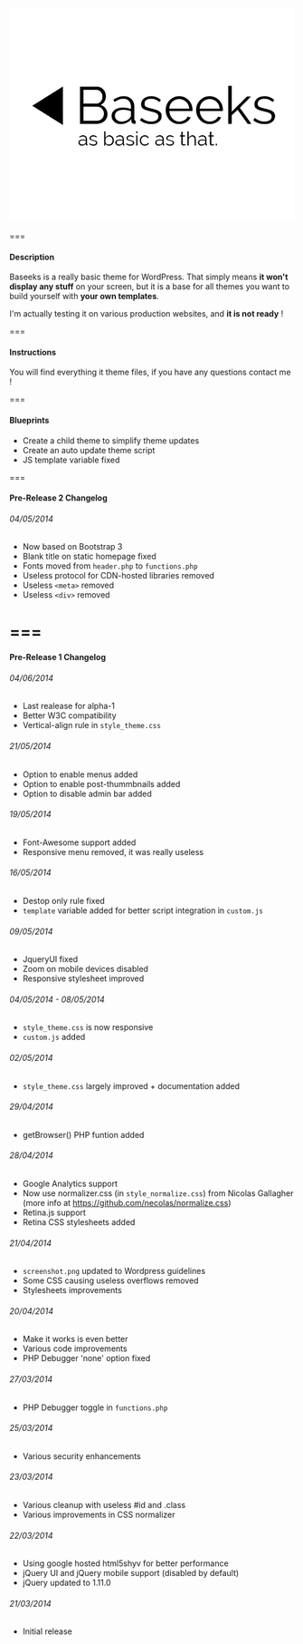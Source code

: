 ![alt text](https://raw.githubusercontent.com/KeitIG/Baseeks/master/screenshot.png "Baseeks Logo")

===

#### Description

Baseeks is a really basic theme for WordPress. That simply means **it won't display any stuff** on your screen, but it is a base for all themes you want to build yourself with **your own templates**.

I'm actually testing it on various production websites, and **it is not ready** !

===

#### Instructions

You will find everything it theme files, if you have any questions contact me !

===

#### Blueprints

* Create a child theme to simplify theme updates
* Create an auto update theme script
* JS template variable fixed

===

#### Pre-Release 2 Changelog

###### 04/05/2014

* Now based on Bootstrap 3
* Blank title on static homepage fixed
* Fonts moved from ```header.php``` to ```functions.php```
* Useless protocol for CDN-hosted libraries removed
* Useless ```<meta>``` removed
* Useless ```<div>``` removed

===
===

#### Pre-Release 1 Changelog

###### 04/06/2014

* Last realease for alpha-1
* Better W3C compatibility
* Vertical-align rule in ```style_theme.css```

###### 21/05/2014

* Option to enable menus added
* Option to enable post-thummbnails added
* Option to disable admin bar added

###### 19/05/2014

* Font-Awesome support added
* Responsive menu removed, it was really useless

###### 16/05/2014

* Destop only rule fixed
* ```template``` variable added for better script integration in ```custom.js```

###### 09/05/2014

* JqueryUI fixed
* Zoom on mobile devices disabled
* Responsive stylesheet improved

###### 04/05/2014 - 08/05/2014

* ```style_theme.css``` is now responsive
* ```custom.js``` added

###### 02/05/2014

* ```style_theme.css``` largely improved + documentation added

###### 29/04/2014

* getBrowser() PHP funtion added

###### 28/04/2014

* Google Analytics support
* Now use normalizer.css (in ```style_normalize.css```) from Nicolas Gallagher (more info at https://github.com/necolas/normalize.css)
* Retina.js support
* Retina CSS stylesheets added

###### 21/04/2014

* ```screenshot.png``` updated to Wordpress guidelines
* Some CSS causing useless overflows removed
* Stylesheets improvements

###### 20/04/2014

* Make it works is even better
* Various code improvements
* PHP Debugger 'none' option fixed

###### 27/03/2014

* PHP Debugger toggle in ```functions.php```

###### 25/03/2014

* Various security enhancements

###### 23/03/2014

* Various cleanup with useless #id and .class
* Various improvements in CSS normalizer

###### 22/03/2014

* Using google hosted html5shyv for better performance
* jQuery UI and jQuery mobile support (disabled by default)
* jQuery updated to 1.11.0

###### 21/03/2014

* Initial release